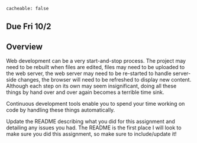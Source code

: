 ```
cacheable: false
```
## **Due Fri 10/2**



## Overview

Web development can be a very start-and-stop process. The project
 may need to be rebuilt when files are edited, files may need to be
uploaded to the web server, the web server may need to be re-started to
handle server-side changes, the browser will need to be refreshed to
display new content. Although each step on its own may seem insignificant,
doing all these things by hand over and over again becomes a terrible time sink.

Continuous development tools enable you to spend your time working on code by handling these things automatically.


Update the README describing what you did for this assignment
and detailing any issues you had. The README is the first place
I will look to make sure you did this assignment, so make sure to
include/update it!
